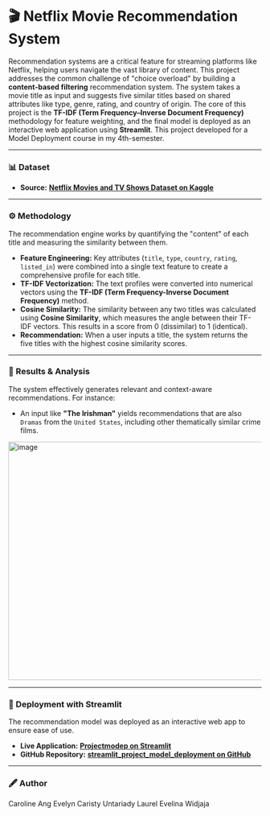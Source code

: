 # 🎬 Netflix Movie Recommendation System
Recommendation systems are a critical feature for streaming platforms like Netflix, helping users navigate the vast library of content. This project addresses the common challenge of "choice overload" by building a **content-based filtering** recommendation system.
The system takes a movie title as input and suggests five similar titles based on shared attributes like type, genre, rating, and country of origin. The core of this project is the **TF-IDF (Term Frequency–Inverse Document Frequency)** methodology for feature weighting, and the final model is deployed as an interactive web application using **Streamlit**.
This project developed for a Model Deployment course in my 4th-semester.

---

### 📊 Dataset 
* **Source:** **[Netflix Movies and TV Shows Dataset on Kaggle](https://www.kaggle.com/datasets/anandshaw2001/netflix-movies-and-tv-shows)**

---

### ⚙️ Methodology
The recommendation engine works by quantifying the "content" of each title and measuring the similarity between them.
* **Feature Engineering:** Key attributes (`title`, `type`, `country`, `rating`, `listed_in`) were combined into a single text feature to create a comprehensive profile for each title.
* **TF-IDF Vectorization:** The text profiles were converted into numerical vectors using the **TF-IDF (Term Frequency-Inverse Document Frequency)** method. 
* **Cosine Similarity:** The similarity between any two titles was calculated using **Cosine Similarity**, which measures the angle between their TF-IDF vectors. This results in a score from 0 (dissimilar) to 1 (identical).
* **Recommendation:** When a user inputs a title, the system returns the five titles with the highest cosine similarity scores.

---

### 🎯 Results & Analysis
The system effectively generates relevant and context-aware recommendations. For instance:
* An input like **"The Irishman"** yields recommendations that are also `Dramas` from the `United States`, including other thematically similar crime films.
<img width="859" height="474" alt="image" src="https://github.com/user-attachments/assets/317ed919-3627-45cc-adf8-c218a209f946" />

---

### 🚀 Deployment with Streamlit
The recommendation model was deployed as an interactive web app to ensure ease of use.
* **Live Application:** **[Projectmodep on Streamlit](https://projectmodep.streamlit.app/)**
* **GitHub Repository:** **[streamlit_project_model_deployment on GitHub](https://github.com/evelynuntariady/streamlit_project_model_deployment)**

---

### 🖋 Author
Caroline Ang
Evelyn Caristy Untariady
Laurel Evelina Widjaja
